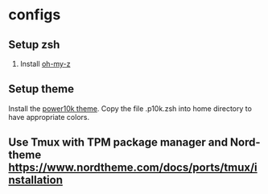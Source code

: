 # configs

## Setup zsh

1. Install [oh-my-z](https://github.com/ohmyzsh/ohmyzsh)

## Setup theme
Install the [power10k theme](https://github.com/romkatv/powerlevel10k). Copy the file .p10k.zsh into home directory to have appropriate colors.

## Use Tmux with TPM package manager and Nord-theme https://www.nordtheme.com/docs/ports/tmux/installation
